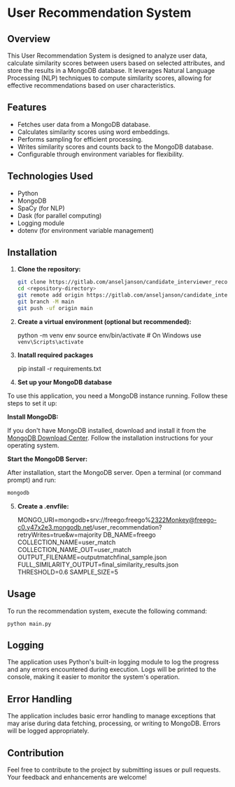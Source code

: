 # User Recommendation System

## Overview

This User Recommendation System is designed to analyze user data, calculate similarity scores between users based on selected attributes, and store the results in a MongoDB database. It leverages Natural Language Processing (NLP) techniques to compute similarity scores, allowing for effective recommendations based on user characteristics.

## Features

- Fetches user data from a MongoDB database.
- Calculates similarity scores using word embeddings.
- Performs sampling for efficient processing.
- Writes similarity scores and counts back to the MongoDB database.
- Configurable through environment variables for flexibility.

## Technologies Used

- Python
- MongoDB
- SpaCy (for NLP)
- Dask (for parallel computing)
- Logging module
- dotenv (for environment variable management)

## Installation

1. **Clone the repository:**

   ```bash
   git clone https://gitlab.com/anseljanson/candidate_interviewer_recommendation.git
   cd <repository-directory>
   git remote add origin https://gitlab.com/anseljanson/candidate_interviewer_recommendation.git
   git branch -M main
   git push -uf origin main
   ```
2. **Create a virtual environment (optional but recommended):**

    python -m venv env
    source env/bin/activate  # On Windows use `venv\Scripts\activate`

3. **Inatall required packages**

    pip install -r requirements.txt

4. **Set up your MongoDB database**

To use this application, you need a MongoDB instance running. Follow these steps to set it up:

**Install MongoDB:**

   If you don't have MongoDB installed, download and install it from the [MongoDB Download Center](https://www.mongodb.com/try/download/community). Follow the installation instructions for your operating system.

**Start the MongoDB Server:**

   After installation, start the MongoDB server. Open a terminal (or command prompt) and run:

   ```bash
   mongodb
   ```

5. **Create a .envfile:**
    
    MONGO_URI=mongodb+srv://freego:freego%2322Monkey@freego-c0.y47x2e3.mongodb.net/user_recommendation?retryWrites=true&w=majority
    DB_NAME=freego
    COLLECTION_NAME=user_match
    COLLECTION_NAME_OUT=user_match
    OUTPUT_FILENAME=outputmatchfinal_sample.json
    FULL_SIMILARITY_OUTPUT=final_similarity_results.json
    THRESHOLD=0.6
    SAMPLE_SIZE=5

## Usage 
 
To run the recommendation system, execute the following command:

    python main.py

## Logging
The application uses Python's built-in logging module to log the progress and any errors encountered during execution. Logs will be printed to the console, making it easier to monitor the system's operation.

## Error Handling

The application includes basic error handling to manage exceptions that may arise during data fetching, processing, or writing to MongoDB. Errors will be logged appropriately.

## Contribution

Feel free to contribute to the project by submitting issues or pull requests. Your feedback and enhancements are welcome!

